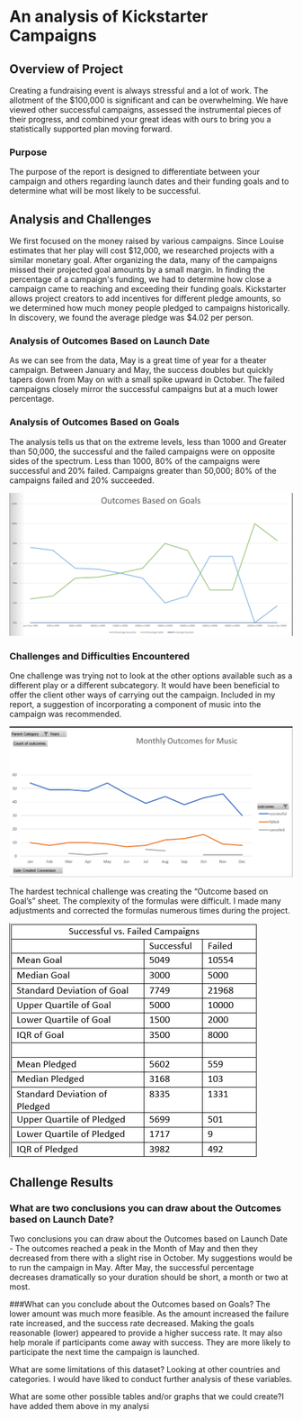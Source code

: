 # An analysis of Kickstarter Campaigns
## Overview of Project
Creating a fundraising event is always stressful and a lot of work. The allotment of the $100,000 is significant and can be overwhelming. We have viewed other successful campaigns, assessed the instrumental pieces of their progress, and combined your great ideas with ours to bring you a statistically supported plan moving forward.

### Purpose
The purpose of the report is designed to differentiate between your campaign and others regarding launch dates and their funding goals and to determine what will be most likely to be successful.

## Analysis and Challenges
We first focused on the money raised by various campaigns. Since Louise estimates that her play will cost $12,000, we researched projects with a similar monetary goal. After organizing the data, many of the campaigns missed their projected goal amounts by a small margin. In finding the percentage of a campaign's funding, we had to determine how close a campaign came to reaching and exceeding their funding goals. Kickstarter allows project creators to add incentives for different pledge amounts, so we determined how much money people pledged to campaigns historically. In discovery, we found the average pledge was $4.02 per person.

### Analysis of Outcomes Based on Launch Date
As we can see from the data, May is a great time of year for a theater campaign. Between January and May, the success doubles but quickly tapers down from May on with a small spike upward in October. The failed campaigns closely mirror the successful campaigns but at a much lower percentage.

### Analysis of Outcomes Based on Goals
The analysis tells us that on the extreme levels, less than 1000 and Greater than 50,000, the successful and the failed campaigns were on opposite sides of the spectrum. Less than 1000, 80% of the campaigns were successful and 20% failed. Campaigns greater than 50,000; 80% of the campaigns failed and 20% succeeded.

![Outcomes_vs_Goals](https://github.com/hansonj34/kickstarter/blob/main/Analysis%20Projects/Resources%20file/Outcomes%20based%20on%20goals.png)


### Challenges and Difficulties Encountered
One challenge was trying not to look at the other options available such as a different play or a different subcategory. It would have been beneficial to offer the client other ways of carrying out the campaign. Included in my report, a suggestion of incorporating a component of music into the campaign was recommended.

![Monthly Outcomes for Music](https://github.com/hansonj34/kickstarter/blob/main/Analysis%20Projects/Resources%20file/Monthly%20outcomes%20for%20Music.png)

The hardest technical challenge was creating the “Outcome based on Goal’s” sheet. The complexity of the formulas were difficult. I made many adjustments and corrected  the formulas numerous times during the project.

![Successful vs  Failed Campaigns](https://github.com/hansonj34/kickstarter/blob/main/Analysis%20Projects/Resources%20file/Succesful%20vs%20Failed%20campaigns.png)

## Challenge Results
### What are two conclusions you can draw about the Outcomes based on Launch Date? 
Two conclusions you can draw about the Outcomes based on Launch Date - The outcomes reached a peak in the Month of May and then they decreased from there with a slight rise in October. My suggestions would be to run the campaign in May. After May, the successful percentage decreases dramatically so your duration should be short, a month or two at most.

###What can you conclude about the Outcomes based on Goals? 
The lower amount was much more feasible. As the amount increased the failure rate increased, and the success rate decreased. Making the goals reasonable (lower) appeared to provide a higher success rate. It may also help morale if participants come away with success. They are more likely to participate the next time the campaign is launched.

What are some limitations of this dataset? Looking at other countries and categories. I would have liked to conduct further analysis of these variables.

What are some other possible tables and/or graphs that we could create?I have added them above in my analysi
